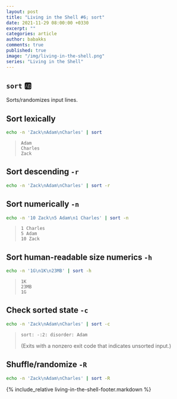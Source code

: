 ```yaml
---
layout: post
title: "Living in the Shell #6; sort"
date: 2021-11-29 08:00:00 +0330
excerpt: ""
categories: article
author: babakks
comments: true
published: true
image: "/img/living-in-the-shell.png"
series: "Living in the Shell"
---
```


## `sort` 🆎

Sorts/randomizes input lines.

## Sort lexically

```sh
echo -n 'Zack\nAdam\nCharles' | sort
```

> ```text
> Adam
> Charles
> Zack
> ```

## Sort descending `-r`

```sh
echo -n 'Zack\nAdam\nCharles' | sort -r
```

## Sort numerically `-n`

```sh
echo -n '10 Zack\n5 Adam\n1 Charles' | sort -n
```

> ```text
> 1 Charles
> 5 Adam
> 10 Zack
> ```

## Sort human-readable size numerics `-h`

```sh
echo -n '1G\n1K\n23MB' | sort -h
```

> ```text
> 1K
> 23MB
> 1G
> ```

## Check sorted state `-c`

```sh
echo -n 'Zack\nAdam\nCharles' | sort -c
```

> ```text
> sort: -:2: disorder: Adam
> ```
>
> (Exits with a nonzero exit code that indicates unsorted input.)

## Shuffle/randomize `-R`

```sh
echo -n 'Zack\nAdam\nCharles' | sort -R
```

{% include_relative living-in-the-shell-footer.markdown %}
